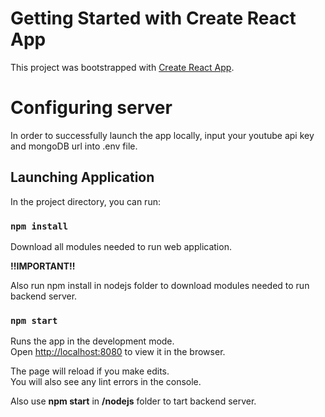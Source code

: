 # Getting Started with Create React App

This project was bootstrapped with [Create React App](https://github.com/facebook/create-react-app).

# Configuring server

In order to successfully launch the app locally, input your youtube api key and mongoDB url into .env file. 


## Launching Application

In the project directory, you can run:

### `npm install`

Download all modules needed to run web application.

**!!IMPORTANT!!**

Also run npm install in nodejs folder to download modules needed to run backend server.

### `npm start`

Runs the app in the development mode.\
Open [http://localhost:8080](http://localhost:8080) to view it in the browser.

The page will reload if you make edits.\
You will also see any lint errors in the console.

Also use **npm start** in **/nodejs** folder to tart backend server.
